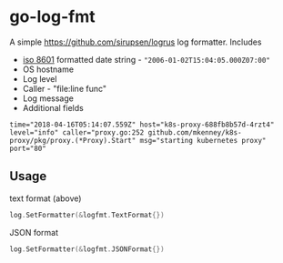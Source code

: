 # go-log-fmt

A simple https://github.com/sirupsen/logrus log formatter. Includes

* [iso 8601](https://en.wikipedia.org/wiki/ISO_8601) formatted date string - `"2006-01-02T15:04:05.000Z07:00"`
* OS hostname
* Log level
* Caller - "file:line func"
* Log message
* Additional fields

```
time="2018-04-16T05:14:07.559Z" host="k8s-proxy-688fb8b57d-4rzt4" level="info" caller="proxy.go:252 github.com/mkenney/k8s-proxy/pkg/proxy.(*Proxy).Start" msg="starting kubernetes proxy" port="80"
```

## Usage
text format (above)
```go
log.SetFormatter(&logfmt.TextFormat{})
```

JSON format
```go
log.SetFormatter(&logfmt.JSONFormat{})
```